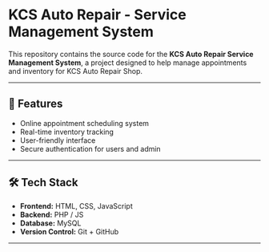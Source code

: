# KCS Auto Repair - Service Management System

This repository contains the source code for the **KCS Auto Repair Service Management System**, a project designed to help manage appointments and inventory for KCS Auto Repair Shop.

---

## 🚗 Features
- Online appointment scheduling system  
- Real-time inventory tracking  
- User-friendly interface  
- Secure authentication for users and admin  

---

## 🛠️ Tech Stack
- **Frontend:** HTML, CSS, JavaScript 
- **Backend:** PHP / JS 
- **Database:** MySQL  
- **Version Control:** Git + GitHub  

---
